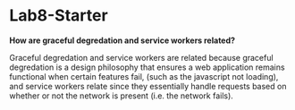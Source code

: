 # Lab8-Starter

**How are graceful degredation and service workers related?**

Graceful degredation and service workers are related because graceful degredation is a design philosophy that ensures a web application remains functional when certain features fail, (such as the javascript not loading), and service workers relate since they essentially handle requests based on whether or not the network is present (i.e. the network fails). 
